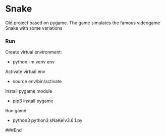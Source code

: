 # Snake

Old project based on pygame. The game simulates the famous videogame Snake with some variations

### Run

Create virtual environment:
- python -m venv env

Activate virtual env
- source env/bin/activate

Install pygame module
- pip3 install pygame

Run game
- python3 python3 sNaKe\!v3.6.1.py

###End
